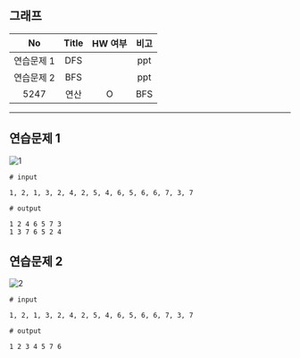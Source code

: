 ## 그래프

|     No     | Title | HW 여부 | 비고 |
| :--------: | :---: | :-----: | :--: |
| 연습문제 1 |  DFS  |         | ppt  |
| 연습문제 2 |  BFS  |         | ppt  |
|    5247    | 연산  |    O    | BFS  |



---



## 연습문제 1

![1](0401_그래프.assets/1.png)

```
# input

1, 2, 1, 3, 2, 4, 2, 5, 4, 6, 5, 6, 6, 7, 3, 7
```

```
# output

1 2 4 6 5 7 3
1 3 7 6 5 2 4
```



## 연습문제 2

![2](0401_그래프.assets/2.png)

```
# input

1, 2, 1, 3, 2, 4, 2, 5, 4, 6, 5, 6, 6, 7, 3, 7
```

```
# output

1 2 3 4 5 7 6
```

